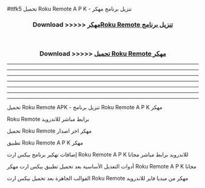 #ttfk5 تحميل Roku Remote  A P K - تنزيل برنامج مهكر



<div align="center">
<h3>Download >>>>> <a href="https://runaway1.web.app/?sq=Roku Remote ">مهكرRoku Remote  تنزيل برنامج</a></h3><br>

<h3>Download >>>>> <a href="https://runaway1.web.app/?sq=Roku Remote ">تحميل Roku Remote  مهكر</a></h3>
</div>


----------------------------------------------------------

----------------------------------------------------------

----------------------------------------------------------

----------------------------------------------------------

----------------------------------------------------------

----------------------------------------------------------

----------------------------------------------------------

تحميل Roku Remote  APK - تنزيل برنامج Roku Remote  A P K مهكر

Roku Remote  برابط مباشر للاندرويد

تحميل Roku Remote  مهكر اخر اصدار

تطبيق Roku Remote  A P K مهكر

إضافات تهكير برنامج بيكس ارت Roku Remote  A P K للاندرويد برابط مباشر مجانا

أدوات التعديل الأساسية بعد تحميل تطبيق بيكس ارت مهكر Roku Remote  A P K مجانا

القوالب الجاهزة بعد تحميل بيكس ارت Roku Remote  مهكر من ميديا فاير للاندرويد


